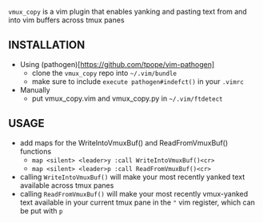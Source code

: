 `vmux_copy` is a vim plugin that enables yanking and pasting text from and into vim buffers across tmux panes

INSTALLATION
------------
* Using (pathogen)[https://github.com/tpope/vim-pathogen]
    * clone the `vmux_copy` repo into `~/.vim/bundle`
    * make sure to include `execute pathogen#indefct()` in your `.vimrc`
* Manually
    * put vmux_copy.vim and vmux_copy.py in `~/.vim/ftdetect`

USAGE
-----
* add maps for the WriteIntoVmuxBuf() and ReadFromVmuxBuf() functions
    * `map <silent> <leader>y :call WriteIntoVmuxBuf()<cr>`
    * `map <silent> <leader>p :call ReadFromVmuxBuf()<cr>`
* calling `WriteIntoVmuxBuf()` will make your most recently yanked text available across tmux panes
* calling `ReadFromVmuxBuf()` will make your most recently vmux-yanked text available in your current tmux pane in the `"` vim register, which can be put with `p`
